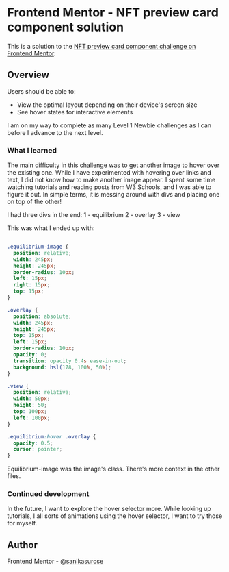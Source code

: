 # Frontend Mentor - NFT preview card component solution

This is a solution to the [NFT preview card component challenge on Frontend Mentor](https://www.frontendmentor.io/challenges/nft-preview-card-component-SbdUL_w0U).


## Overview

Users should be able to:

- View the optimal layout depending on their device's screen size
- See hover states for interactive elements

I am on my way to complete as many Level 1 Newbie challenges as I can before I advance to the next level.

### What I learned

The main difficulty in this challenge was to get another image to hover over the existing one. While I have experimented with hovering over links and text, I did not know how to make another image appear. I spent some time watching tutorials and reading posts from W3 Schools, and I was able to figure it out. In simple terms, it is messing around with divs and placing one on top of the other!

I had three divs in the end:
1 - equilibrium
2 - overlay
3 - view

This was what I ended up with:

```css

.equilibrium-image {
  position: relative;
  width: 245px;
  height: 245px;
  border-radius: 10px;
  left: 15px;
  right: 15px;
  top: 15px;
}

.overlay {
  position: absolute;
  width: 245px;
  height: 245px;
  top: 15px;
  left: 15px;
  border-radius: 10px;
  opacity: 0;
  transition: opacity 0.4s ease-in-out;
  background: hsl(178, 100%, 50%);
}

.view {
  position: relative;
  width: 50px;
  height: 50;
  top: 100px;
  left: 100px;
}

.equilibrium:hover .overlay {
  opacity: 0.5;
  cursor: pointer;
}
```
Equilibrium-image was the image's class. There's more context in the other files.

### Continued development

In the future, I want to explore the hover selector more. While looking up tutorials, I all sorts of animations using the hover selector, I want to try those for myself.


## Author

Frontend Mentor - [@sanikasurose](https://www.frontendmentor.io/profile/sanikasurose)
